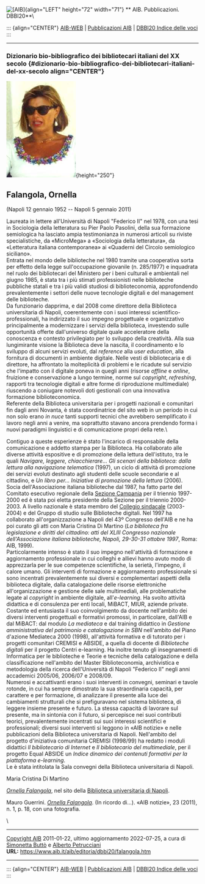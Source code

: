 ![\[AIB\]](/aib/wi/aibv72.gif){align="LEFT" height="72" width="71"}
** AIB. Pubblicazioni. DBBI20**\

::: {align="CENTER"}
[AIB-WEB](/) \| [Pubblicazioni AIB](/pubblicazioni/) \| [DBBI20 Indice
delle voci](dbbi20.htm)
:::

------------------------------------------------------------------------

### Dizionario bio-bibliografico dei bibliotecari italiani del XX secolo {#dizionario-bio-bibliografico-dei-bibliotecari-italiani-del-xx-secolo align="CENTER"}

![\[Ritratto\]](falangola.jpg){height="250"}

## Falangola, Ornella

(Napoli 12 gennaio 1952 -- Napoli 5 gennaio 2011)

Laureata in lettere all\'Università di Napoli \"Federico II\" nel 1978,
con una tesi in Sociologia della letteratura su Pier Paolo Pasolini,
della sua formazione semiologica ha lasciato ampia testimonianza in
numerosi articoli su riviste specialistiche, da «MicroMega» a
«Sociologia della letteratura», da «Letteratura italiana contemporanea»
ai «Quaderni del Circolo semiologico siciliano».\
Entrata nel mondo delle biblioteche nel 1980 tramite una cooperativa
sorta per effetto della legge sull\'occupazione giovanile (n. 285/1977)
e inquadrata nel ruolo dei bibliotecari del Ministero per i beni
culturali e ambientali nel giugno 1985, è stata tra i più stimati
professionisti nelle biblioteche pubbliche statali e tra i più validi
studiosi di biblioteconomia, approfondendo prevalentemente i settori
delle nuove tecnologie digitali e del management delle biblioteche.\
Da funzionario dapprima, e dal 2008 come direttore della Biblioteca
universitaria di Napoli, coerentemente con i suoi interessi
scientifico-professionali, ha indirizzato il suo impegno progettuale e
organizzativo principalmente a modernizzare i servizi della biblioteca,
investendo sulle opportunità offerte dall\'universo digitale quale
acceleratore della conoscenza e contesto privilegiato per lo sviluppo
della creatività. Alla sua lungimirante visione la Biblioteca deve la
nascita, il coordinamento e lo sviluppo di alcuni servizi evoluti, dal
*reference* alla *user education*, alla fornitura di documenti in
ambiente digitale. Nelle vesti di bibliotecaria e di direttore, ha
affrontato la molteplicità di problemi e le ricadute sul servizio che
l\'impatto con il digitale poneva in quegli anni (risorse *offline* e
*online*, fruizione e conservazione a lungo termine, norme sul
*copyright*, *refreshing*, rapporti tra tecnologie digitali e altre
forme di riproduzione multimediale) riuscendo a coniugare notevoli doti
gestionali con una innovativa formazione biblioteconomica.\
Referente della Biblioteca universitaria per i progetti nazionali e
comunitari fin dagli anni Novanta, è stata coordinatrice del sito web in
un periodo in cui non solo erano *in nuce* tanti supporti tecnici che
avrebbero semplificato il lavoro negli anni a venire, ma soprattutto
stavano ancora prendendo forma i nuovi paradigmi linguistici e di
comunicazione propri della rete.\

Contiguo a queste esperienze è stato l\'incarico di responsabile della
comunicazione e addetto stampa per la Biblioteca. Ha collaborato alle
diverse attività espositive e di promozione della lettura
dell\'istituto, tra le quali *Navigare, leggere, chiacchierare\... Gli
scenari della biblioteca: dalla lettura alla navigazione telematica*
(1997), un ciclo di attività di promozione dei servizi evoluti destinato
agli studenti delle scuole secondarie e al cittadino, e *Un libro
per\... Iniziative di promozione della lettura* (2006).\
Socia dell\'Associazione italiana biblioteche dal 1987, ha fatto parte
del Comitato esecutivo regionale della [Sezione
Campania](https://www.aib.it/aib/sezioni/cam/sezione.htm) per il
triennio 1997-2000 ed è stata poi eletta presidente della Sezione per il
triennio 2000-2003. A livello nazionale è stata membro del [Collegio
sindacale](/aib/stor/cariche91.htm) (2003-2004) e del Gruppo di studio
sulle Biblioteche digitali. Nel 1997 ha collaborato all\'organizzazione
a Napoli del 43º Congresso dell\'AIB e ne ha poi curato gli atti con
Maria Cristina Di Martino (*La biblioteca fra legislazione e diritti del
cittadino: atti del XLIII Congresso nazionale dell\'Associazione
italiana biblioteche, Napoli, 29-30-31 ottobre 1997*, Roma: AIB, 1999).\
Particolarmente intenso è stato il suo impegno nell\'attività di
formazione e aggiornamento professionale in cui colleghi e allievi hanno
avuto modo di apprezzarla per le sue competenze scientifiche, la
serietà, l\'impegno, il calore umano. Gli interventi di formazione e
aggiornamento professionale si sono incentrati prevalentemente sui
diversi e complementari aspetti della biblioteca digitale, dalla
catalogazione delle risorse elettroniche all\'organizzazione e gestione
delle sale multimediali, alle problematiche legate al *copyright* in
ambiente digitale, all\'*e-learning*. Ha svolto attività didattica e di
consulenza per enti locali, MiBACT, MIUR, aziende private. Costante ed
entusiasta il suo coinvolgimento da docente nell\'ambito dei diversi
interventi progettuali e formativi promossi, in particolare, dall\'AIB e
dal MiBACT: dal modulo *La mediateca* e dal training didattico in
*Gestione amministrativa del patrimonio e catalogazione in SBN*
nell\'ambito del Piano d\'azione Mediateca 2000 (1998), all\'attività
formativa e di tutorato per i progetti comunitari CREMISI e ABSIDE, a
quella di docente di *Biblioteche digitali* per il progetto Centri
e-learning. Ha inoltre tenuto gli insegnamenti di Informatica per le
biblioteche e Teorie e tecniche della catalogazione e della
classificazione nell\'ambito del Master Biblioteconomia, archivistica e
metodologia della ricerca dell\'Università di Napoli \"Federico II\"
negli anni accademici 2005/06, 2006/07 e 2008/09.\
Numerosi e accattivanti erano i suoi interventi in convegni, seminari e
tavole rotonde, in cui ha sempre dimostrato la sua straordinaria
capacità, per carattere e per formazione, di analizzare il presente alla
luce dei cambiamenti strutturali che si prefiguravano nel sistema
biblioteca, di leggere insieme presente e futuro. La stessa capacità di
lavorare sul presente, ma in sintonia con il futuro, si percepisce nei
suoi contributi teorici, prevalentemente incentrati sui suoi interessi
scientifici e professionali; diversi suoi interventi si leggono in «AIB
notizie» e nelle pubblicazioni della Biblioteca universitaria di Napoli.
Nell\'ambito del progetto d\'iniziativa comunitaria CREMISI (1998/99) ha
redatto i moduli didattici *Il bibliotecario di Internet* e *Il
bibliotecario del multimediale*, per il progetto Equal ABSIDE un *Indice
dinamico dei contenuti formativi per la piattaforma e-learning*.\
Le è stata intitolata la Sala convegni della Biblioteca universitaria di
Napoli.

Maria Cristina Di Martino

[*Ornella
Falangola*](http://www.bibliotecauniversitarianapoli.beniculturali.it/index.php?it/179/ornella-falangola),
nel sito della [Biblioteca universitaria di
Napoli](http://www.bibliotecauniversitarianapoli.beniculturali.it).

Mauro Guerrini. [*Ornella Falangola*](/aib/editoria/n23/0110.htm3). (In
ricordo di\...). «AIB notizie», 23 (2011), n. 1, p. 18, con una
fotografia.

\

------------------------------------------------------------------------

[Copyright AIB](/su-questo-sito/dichiarazione-di-copyright-aib-web/)
2011-01-22, ultimo aggiornamento 2022-07-25, a cura di [Simonetta
Buttò](/aib/redazione3.htm) e [Alberto
Petrucciani](/su-questo-sito/redazione-aib-web/)\
**URL:** https://www.aib.it/aib/editoria/dbbi20/falangola.htm

------------------------------------------------------------------------

::: {align="CENTER"}
[AIB-WEB](/) \| [Pubblicazioni AIB](/pubblicazioni/) \| [DBBI20 Indice
delle voci](dbbi20.htm)
:::
